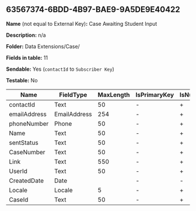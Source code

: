 ## 63567374-6BDD-4B97-BAE9-9A5DE9E40422

**Name** (not equal to External Key)**:** Case Awaiting Student Input

**Description:** n/a

**Folder:** Data Extensions/Case/

**Fields in table:** 11

**Sendable:** Yes (`contactId` to `Subscriber Key`)

**Testable:** No

| Name | FieldType | MaxLength | IsPrimaryKey | IsNullable | DefaultValue |
| --- | --- | --- | --- | --- | --- |
| contactId | Text | 50 | - | + |  |
| emailAddress | EmailAddress | 254 | - | + |  |
| phoneNumber | Phone | 50 | - | + |  |
| Name | Text | 50 | - | + |  |
| sentStatus | Text | 50 | - | + | False |
| CaseNumber | Text | 50 | - | + |  |
| Link | Text | 550 | - | + |  |
| UserId | Text | 50 | - | + |  |
| CreatedDate | Date |  | - | - | GetDate() |
| Locale | Locale | 5 | - | + |  |
| CaseId | Text | 50 | - | + |  |

